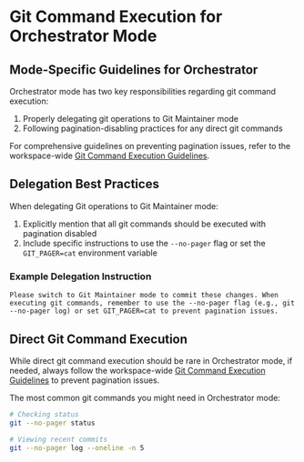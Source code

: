 # Git Command Execution for Orchestrator Mode

## Mode-Specific Guidelines for Orchestrator

Orchestrator mode has two key responsibilities regarding git command execution:

1. Properly delegating git operations to Git Maintainer mode
2. Following pagination-disabling practices for any direct git commands

For comprehensive guidelines on preventing pagination issues, refer to the workspace-wide [Git Command Execution Guidelines](/.roo/rules/git-command-execution.md).

## Delegation Best Practices

When delegating Git operations to Git Maintainer mode:

1. Explicitly mention that all git commands should be executed with pagination disabled
2. Include specific instructions to use the `--no-pager` flag or set the `GIT_PAGER=cat` environment variable

### Example Delegation Instruction

```
Please switch to Git Maintainer mode to commit these changes. When executing git commands, remember to use the --no-pager flag (e.g., git --no-pager log) or set GIT_PAGER=cat to prevent pagination issues.
```

## Direct Git Command Execution

While direct git command execution should be rare in Orchestrator mode, if needed, always follow the workspace-wide [Git Command Execution Guidelines](/.roo/rules/git-command-execution.md) to prevent pagination issues.

The most common git commands you might need in Orchestrator mode:

```bash
# Checking status
git --no-pager status

# Viewing recent commits
git --no-pager log --oneline -n 5
```
